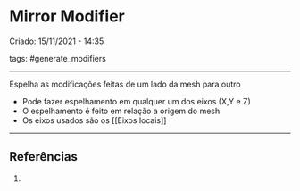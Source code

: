 # Mirror Modifier
Criado: 15/11/2021 - 14:35

tags: #generate_modifiers 

---

 Espelha as modificações feitas de um lado da mesh para outro
  - Pode fazer espelhamento em qualquer um dos eixos (X,Y e Z)
  - O espelhamento é feito em relação a origem do mesh
  - Os eixos usados são os [[Eixos locais]]

---
## Referências
1.